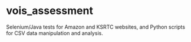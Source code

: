 # vois_assessment
Selenium/Java tests for Amazon and KSRTC websites, and Python scripts for CSV data manipulation and analysis.
